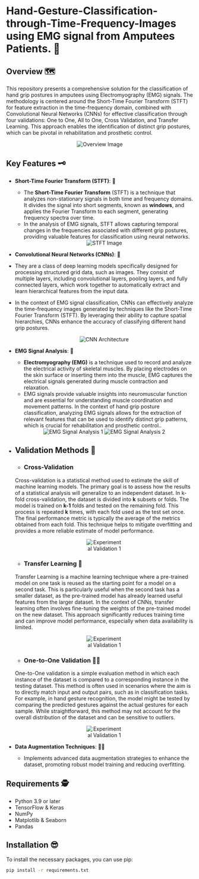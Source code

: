 # Hand-Gesture-Classification-through-Time-Frequency-Images using EMG signal from Amputees Patients. 🧠

## Overview 🗺️

This repository presents a comprehensive solution for the classification of hand grip postures in amputees using Electromyography (EMG) signals. The methodology is centered around the Short-Time Fourier Transform (STFT) for feature extraction in the time-frequency domain, combined with Convolutional Neural Networks (CNNs) for effective classification through four validations: One to One, All to One, Cross Validation, and Transfer Learning. This approach enables the identification of distinct grip postures, which can be pivotal in rehabilitation and prosthetic control.

<div align="center">
    <img src="https://github.com/user-attachments/assets/4be731dc-3cbb-41be-b495-b4220badeff6" alt="Overview Image" style="max-width: 60%; height: auto;">
</div>

## Key Features 🗝️

- **Short-Time Fourier Transform (STFT)**: 🦾
  - The **Short-Time Fourier Transform** (STFT) is a technique that analyzes non-stationary signals in both time and frequency domains. It divides the signal into short segments, known as **windows**, and applies the Fourier Transform to each segment, generating frequency spectra over time.
  - In the analysis of EMG signals, STFT allows capturing temporal changes in the frequencies associated with different grip postures, providing valuable features for classification using neural networks.
  
  <div align="center">
      <img src="https://github.com/user-attachments/assets/03950ef4-d8f9-4ad7-806d-9cb3a6709a65" alt="STFT Image" style="max-width: 60%; height: auto;">
  </div>

- **Convolutional Neural Networks (CNNs)**: 🤯
- They are a class of deep learning models specifically designed for processing structured grid data, such as images. They consist of multiple layers, including convolutional layers, pooling layers, and fully connected layers, which work together to automatically extract and learn hierarchical features from the input data.
- In the context of EMG signal classification, CNNs can effectively analyze the time-frequency images generated by techniques like the Short-Time Fourier Transform (STFT). By leveraging their ability to capture spatial hierarchies, CNNs enhance the accuracy of classifying different hand grip postures.

  <div align="center">
      <img src="https://github.com/user-attachments/assets/995f81d1-f6f8-45a2-b43b-2b7ce2a44b3a" alt="CNN Architecture" style="max-width: 60%; height: auto;">
  </div>

- **EMG Signal Analysis**: 🫸
  - **Electromyography (EMG)** is a technique used to record and analyze the electrical activity of skeletal muscles. By placing electrodes on the skin surface or inserting them into the muscle, EMG captures the electrical signals generated during muscle contraction and relaxation.
  - EMG signals provide valuable insights into neuromuscular function and are essential for understanding muscle coordination and movement patterns. In the context of hand grip posture classification, analyzing EMG signals allows for the extraction of relevant features that can be used to identify distinct grip patterns, which is crucial for rehabilitation and prosthetic control..

  <div align="center">
      <img src="https://github.com/user-attachments/assets/cc567ee3-def7-4291-995e-6059757207c0" alt="EMG Signal Analysis 1" style="max-width: 60%; height: auto;">
      <img src="https://github.com/user-attachments/assets/bf293d72-4e5d-48ff-9297-d280b3ee1729" alt="EMG Signal Analysis 2" style="max-width: 60%; height: auto;">
  </div>

- ## Validation Methods 🏦
  
    - ### Cross-Validation
    Cross-validation is a statistical method used to estimate the skill of machine learning models. The primary goal is to assess how the results of a statistical analysis will generalize to an independent dataset. In k-fold cross-validation, the dataset is divided into     **k** subsets or folds. The model is trained on **k-1** folds and tested on the remaining fold. This process is repeated **k** times, with each fold used as the test set once. The final performance metric is typically the average of the metrics obtained from each        fold. This technique helps to mitigate overfitting and provides a more reliable estimate of model performance.
  
  <div align="center">
      <img src="https://github.com/user-attachments/assets/a6f5142a-a011-44ea-8d20-6a84221ac394" alt="Experimental Validation 1" style="max-width: 20%; height: auto;">
  </div>

    - ### Transfer Learning 🤺
    Transfer Learning is a machine learning technique where a pre-trained model on one task is reused as the starting point for a model on a second task. This is particularly useful when the second task has a smaller dataset, as the pre-trained model has already learned     useful features from the larger dataset. In the context of CNNs, transfer learning often involves fine-tuning the weights of the pre-trained model on the new dataset. This approach significantly reduces training time and can improve model performance, especially         when data availability is limited.

  <div align="center">
      <img src="https://github.com/user-attachments/assets/813752b2-a6bc-4a42-a033-f1660c08234b" alt="Experimental Validation 1" style="max-width: 20%; height: auto;">
  </div>

    - ### One-to-One Validation 👨‍🏫
    One-to-One validation is a simple evaluation method in which each instance of the dataset is compared to a corresponding instance in the testing dataset. This method is often used in scenarios where the aim is to directly match input and output pairs, such as in         classification tasks. For example, in hand gesture recognition, the model might be tested by comparing the predicted gestures against the actual gestures for each sample. While straightforward, this method may not account for the overall distribution of the dataset     and can be sensitive to outliers.

  <div align="center">
      <img src="https://github.com/user-attachments/assets/86bd5f5e-eb93-4808-a533-06fc7119a0f9" alt="Experimental Validation 1" style="max-width: 20%; height: auto;">
  </div>

- **Data Augmentation Techniques**: 👨‍💻
  - Implements advanced data augmentation strategies to enhance the dataset, promoting robust model training and reducing overfitting.

## Requirements 🕵️

- Python 3.9 or later
- TensorFlow & Keras
- NumPy
- Matplotlib & Seaborn
- Pandas

## Installation 😎

To install the necessary packages, you can use pip:

```bash
pip install -r requirements.txt

